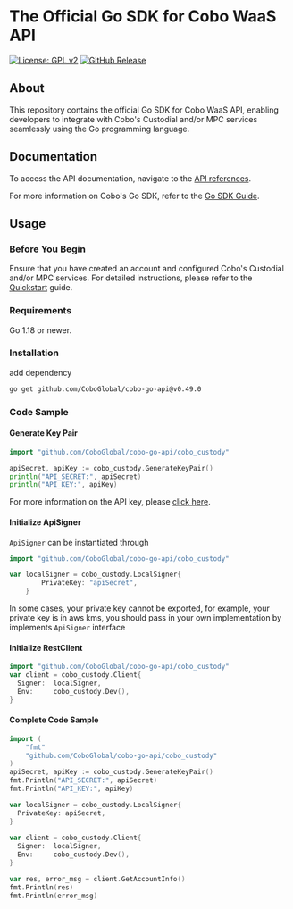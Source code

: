 # The Official Go SDK for Cobo WaaS API

[![License: GPL v2](https://img.shields.io/badge/License-GPL_v2-blue.svg)](https://www.gnu.org/licenses/old-licenses/gpl-2.0.en.html)
[![GitHub Release](https://img.shields.io/github/release/CoboGlobal/cobo-go-api.svg?style=flat)]()

## About

This repository contains the official Go SDK for Cobo WaaS API, enabling developers to integrate with Cobo's Custodial
and/or MPC services seamlessly using the Go programming language.

## Documentation

To access the API documentation, navigate to
the [API references](https://www.cobo.com/developers/api-references/overview/).

For more information on Cobo's Go SDK, refer to
the [Go SDK Guide](https://www.cobo.com/developers/sdks-and-tools/sdks/waas/go).

## Usage

### Before You Begin

Ensure that you have created an account and configured Cobo's Custodial and/or MPC services.
For detailed instructions, please refer to
the [Quickstart](https://www.cobo.com/developers/get-started/overview/quickstart) guide.

### Requirements

Go 1.18 or newer.

### Installation

add dependency

```sh
go get github.com/CoboGlobal/cobo-go-api@v0.49.0
```

### Code Sample

#### Generate Key Pair

```go
import "github.com/CoboGlobal/cobo-go-api/cobo_custody"

apiSecret, apiKey := cobo_custody.GenerateKeyPair()
println("API_SECRET:", apiSecret)
println("API_KEY:", apiKey)
```

For more information on the API key, please [click here](https://www.cobo.com/developers/api-references/overview/authentication).

#### Initialize ApiSigner

`ApiSigner` can be instantiated through

```go
import "github.com/CoboGlobal/cobo-go-api/cobo_custody"

var localSigner = cobo_custody.LocalSigner{
		PrivateKey: "apiSecret",
	}
```

In some cases, your private key cannot be exported, for example, your private key is in aws kms, you should pass in your own implementation by implements `ApiSigner` interface

#### Initialize RestClient

```go
import "github.com/CoboGlobal/cobo-go-api/cobo_custody"
var client = cobo_custody.Client{
  Signer:  localSigner,
  Env:     cobo_custody.Dev(),
}
```

#### Complete Code Sample

```Go
import (
	"fmt"
	"github.com/CoboGlobal/cobo-go-api/cobo_custody"
)
apiSecret, apiKey := cobo_custody.GenerateKeyPair()
fmt.Println("API_SECRET:", apiSecret)
fmt.Println("API_KEY:", apiKey)

var localSigner = cobo_custody.LocalSigner{ 
  PrivateKey: apiSecret,
}
	
var client = cobo_custody.Client{
  Signer:  localSigner,
  Env:     cobo_custody.Dev(),
}

var res, error_msg = client.GetAccountInfo()
fmt.Println(res)
fmt.Println(error_msg)

```

